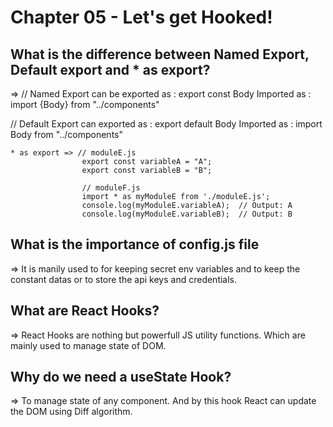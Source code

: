 # Chapter 05 - Let's get Hooked!

## What is the difference between Named Export, Default export and * as export?

=> 
    // Named Export can be exported as : export const Body
                       Imported as : import {Body} from "../components"

   // Default Export can exported as : export default Body
                       Imported as : import Body from "../components"

    * as export => // moduleE.js
                    export const variableA = "A";
                    export const variableB = "B";

                    // moduleF.js
                    import * as myModuleE from './moduleE.js';
                    console.log(myModuleE.variableA);  // Output: A
                    console.log(myModuleE.variableB);  // Output: B


## What is the importance of config.js file

=>  It is manily used to for keeping secret env variables and to keep the constant datas or to store the api keys and credentials.

## What are React Hooks?

=>  React Hooks are nothing but powerfull JS utility functions. Which are mainly used to manage state of DOM.

## Why do we need a useState Hook?

=>  To manage state of any component. And by this hook React can update the DOM using Diff algorithm. 

